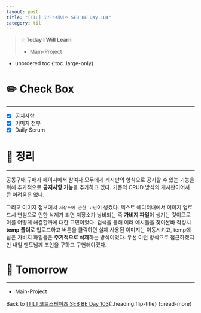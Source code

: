 ```yaml
---
layout: post
title: "[TIL] 코드스테이츠 SEB BE Day 104"
category: til
---
```

> 💡 **Today I Will Learn**
>
> * Main-Project

* unordered toc
{:toc .large-only}

# ✏️ Check Box
***

* [x] <label>공지사항</label>
* [x] <label>이미지 첨부</label>
* [x] <label>Daily Scrum</label>

# 📌 정리
***

공동구매 구매자 페이지에서 참여자 모두에게 게시판의 형식으로 공지할 수 있는 기능을 위해 추가적으로 **공지사항 기능**을 추가하고 있다. 기존의 CRUD 방식의 게시판이어서 큰 어려움은 없다.

그리고 이미지 첨부에서 `저장소에 관한 고민`이 생겼다. 텍스트 에디터내에서 이미지 업로드시 변심으로 인한 삭제가 되면 저장소가 낭비되는 즉 **가비지 파일**이 생기는 것이므로 이를 어떻게 해결할까에 대한 고민이었다. 검색을 통해 여러 예시들을 찾아본바 작성시 **temp 폴더**로 업로드하고 버튼을 클릭하면 실제 사용된 이미지는 이동시키고, temp에 남은 가비지 파일들은 **주기적으로 삭제**하는 방식이었다. 우선 이런 방식으로 접근하겠지만 내일 멘토님께 조언을 구하고 구현해야겠다.

# 🎯 Tomorrow
***

* Main-Project

Back to [[TIL] 코드스테이츠 SEB BE Day 103](220923-til){:.heading.flip-title}
{:.read-more}
